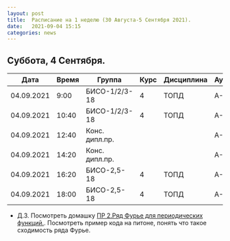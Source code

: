 ```yaml
---
layout: post
title:  Расписание на 1 неделю (30 Августа-5 Сентября 2021).
date:   2021-09-04 15:15
categories: news
---
```


## Суббота, 4 Сентября.

| Дата          | Время   | Группа        | Курс | Дисциплина  | Аудитория | Материалы |
| ------------- | ------- | ------------- | ---- | ----------- | --------- | --------- |
|04.09.2021     | 9:00    |БИСО-1/2/3-18  |4     |ТОПД         |А-182      | [Пр.2](http://rf-lab.org/courses_content/dsp_practice_2)|
|04.09.2021     |10:40    |БИСО-1/2/3-18  |4     |ТОПД         |А-182      | [Пр.2](http://rf-lab.org/courses_content/dsp_practice_2)|
|04.09.2021     |12:40    |Конс. дипл.пр. |      |             |А-181      |Конс. Д/Р  |
|04.09.2021     |14:20    |Конс. дипл.пр. |      |             |А-181      |Конс. Д/Р  |
|04.09.2021     |16:20    |БИСО-2,5-18    |4     |ТОПД         |А-181      | [Пр.2](http://rf-lab.org/courses_content/dsp_practice_2)|
|04.09.2021     |18:00    |БИСО-2,5-18    |4     |ТОПД         |А-181      | [Пр.2](http://rf-lab.org/courses_content/dsp_practice_2)|

* Д.З. Посмотреть домашку [ПР 2.Ряд Фурье для периодических функций.](http://rf-lab.org/courses_content/dsp_practice_2). Посмотреть пример кода на питоне, понять что такое сходимость ряда Фурье.
